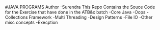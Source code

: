 #JAVA PROGRAMS
Author -Surendra
This Repo Contains the Souce Code for the Exercise that have done in the ATB&x batch
-Core Java
-Oops
-Collections Framework
-Multi Threading
-Design Patterns
-File IO
-Other misc concepts
-Execption